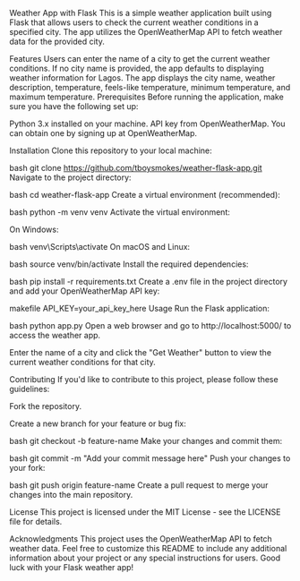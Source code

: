 Weather App with Flask
This is a simple weather application built using Flask that allows users to check the current weather conditions 
in a specified city. The app utilizes the OpenWeatherMap API to fetch weather data for the provided city.

Features
Users can enter the name of a city to get the current weather conditions.
If no city name is provided, the app defaults to displaying weather information for Lagos.
The app displays the city name, weather description, temperature, feels-like temperature, minimum temperature, and maximum temperature.
Prerequisites
Before running the application, make sure you have the following set up:

Python 3.x installed on your machine.
API key from OpenWeatherMap. You can obtain one by signing up at OpenWeatherMap.

Installation
Clone this repository to your local machine:

bash
git clone https://github.com/tboysmokes/weather-flask-app.git
Navigate to the project directory:

bash
cd weather-flask-app
Create a virtual environment (recommended):

bash
python -m venv venv
Activate the virtual environment:

On Windows:

bash
venv\Scripts\activate
On macOS and Linux:

bash
source venv/bin/activate
Install the required dependencies:

bash
pip install -r requirements.txt
Create a .env file in the project directory and add your OpenWeatherMap API key:

makefile
API_KEY=your_api_key_here
Usage
Run the Flask application:

bash
python app.py
Open a web browser and go to http://localhost:5000/ to access the weather app.

Enter the name of a city and click the "Get Weather" button to view the current weather conditions for that city.

Contributing
If you'd like to contribute to this project, please follow these guidelines:

Fork the repository.

Create a new branch for your feature or bug fix:

bash
git checkout -b feature-name
Make your changes and commit them:

bash
git commit -m "Add your commit message here"
Push your changes to your fork:

bash
git push origin feature-name
Create a pull request to merge your changes into the main repository.

License
This project is licensed under the MIT License - see the LICENSE file for details.

Acknowledgments
This project uses the OpenWeatherMap API to fetch weather data.
Feel free to customize this README to include any additional information about your project or any special instructions for users. Good luck with your Flask weather app!

